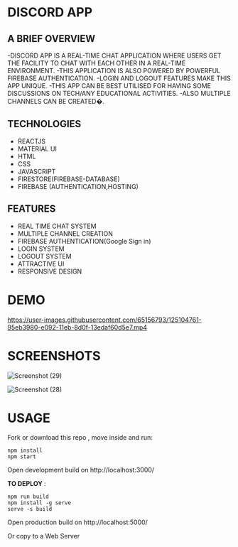 # DISCORD APP 

## A BRIEF OVERVIEW


-DISCORD APP IS A REAL-TIME CHAT APPLICATION WHERE USERS GET THE FACILITY TO CHAT WITH EACH OTHER IN A REAL-TIME ENVIRONMENT.
-THIS APPLICATION IS ALSO POWERED BY POWERFUL FIREBASE AUTHENTICATION. 
-LOGIN AND LOGOUT FEATURES MAKE THIS APP UNIQUE.
-THIS APP CAN BE BEST UTILISED FOR HAVING SOME DISCUSSIONS ON TECH/ANY EDUCATIONAL ACTIVITIES.
-ALSO MULTIPLE CHANNELS CAN BE CREATED�.


## TECHNOLOGIES  
- REACTJS
- MATERIAL UI 
- HTML
- CSS
- JAVASCRIPT
- FIRESTORE(FIREBASE-DATABASE)
- FIREBASE (AUTHENTICATION,HOSTING)

## FEATURES
- REAL TIME CHAT SYSTEM
- MULTIPLE CHANNEL CREATION
- FIREBASE AUTHENTICATION(Google Sign in)
- LOGIN SYSTEM
- LOGOUT SYSTEM
- ATTRACTIVE UI
- RESPONSIVE DESIGN

# DEMO   
 


https://user-images.githubusercontent.com/65156793/125104761-95eb3980-e092-11eb-8d0f-13edaf60d5e7.mp4



# SCREENSHOTS



![Screenshot (29)](https://user-images.githubusercontent.com/65156793/125104133-e746f900-e091-11eb-990c-43a87fa7ae76.png)



![Screenshot (28)](https://user-images.githubusercontent.com/65156793/125104141-e910bc80-e091-11eb-9c9e-3be92d14bd0b.png)



# USAGE 
Fork or download this repo , move inside and run:

```
npm install
npm start
```
Open development build on http://localhost:3000/

**TO DEPLOY** :
```
npm run build
npm install -g serve
serve -s build
```
Open production build on http://localhost:5000/

Or copy to a Web Server

